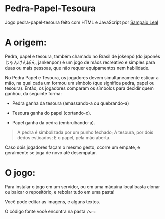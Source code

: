 # Pedra-Papel-Tesoura
Jogo pedra-papel-tesoura feito com HTML e JavaScript por [Sampaio Leal](http://fb.com/sampaio.leal.79)


# A origem:
Pedra, papel e tesoura, também chamado no Brasil de jokenpô (do japonês じゃんけんぽん, jankenpon) é um jogo de mãos recreativo e simples para duas ou mais pessoas, que não requer equipamentos nem habilidade.

No Pedra Papel e Tesoura, os jogadores devem simultaneamente esticar a mão, na qual cada um formou um símbolo (que significa pedra, papel ou tesoura). Então, os jogadores comparam os símbolos para decidir quem ganhou, da seguinte forma:

- Pedra ganha da tesoura (amassando-a ou quebrando-a)

- Tesoura ganha do papel (cortando-o).

- Papel ganha da pedra (embrulhando-a).

> A pedra é simbolizada por um punho fechado;
> A tesoura, por dois dedos esticados; 
> E o papel, pela mão aberta.

Caso dois jogadores façam o mesmo gesto, ocorre um empate, e geralmente se joga de novo até desempatar.

# O jogo:

Para instalar o jogo em um servidor, ou em uma máquina local basta clonar ou baixar o repositório, e rebolar tudo em uma pasta! 

Você pode editar as imagens, e alguns textos.

O código fonte você encontra na pasta ` /src `